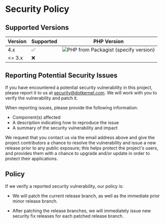 # Security Policy

## Supported Versions


| Version | Supported          | PHP Version                                                                                        |
|---------|--------------------|----------------------------------------------------------------------------------------------------|
| 4.x     | :white_check_mark: | ![PHP from Packagist (specify version)](https://img.shields.io/packagist/php-v/dotkernel/dot-log/3.4.7) |
| <= 3.x  | :x:                |                                                                                                    |


## Reporting Potential Security Issues

If you have encountered a potential security vulnerability in this project,
please report it to us at <security@dotkernel.com>. We will work with you to
verify the vulnerability and patch it.

When reporting issues, please provide the following information:

- Component(s) affected
- A description indicating how to reproduce the issue
- A summary of the security vulnerability and impact

We request that you contact us via the email address above and give the
project contributors a chance to resolve the vulnerability and issue a new
release prior to any public exposure; this helps protect the project's
users, and provides them with a chance to upgrade and/or update in order to
protect their applications.


## Policy

If we verify a reported security vulnerability, our policy is:

- We will patch the current release branch, as well as the immediate prior minor
  release branch.

- After patching the release branches, we will immediately issue new security
  fix releases for each patched release branch.

